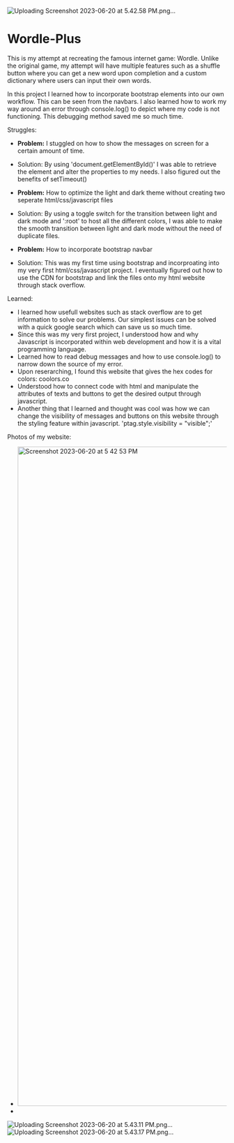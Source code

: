 
![Uploading Screenshot 2023-06-20 at 5.42.58 PM.png…]()
# Wordle-Plus
This is my attempt at recreating the famous internet game: Wordle. Unlike the original game, my attempt will have multiple features such as a shuffle button where you can get a new word upon completion and a custom dictionary where users can input their own words.

In this project I learned how to incorporate bootstrap elements into our own workflow. This can be seen from the navbars. I also learned how to work my way around an error through console.log() to depict where my code is not functioning. This debugging method saved me so much time. 


Struggles:
* **Problem:** I stuggled on how to show the messages on screen for a certain amount of time. 

* Solution: By using 'document.getElementById()' I was able to retrieve the element and alter              the properties to my needs. I also figured out the benefits of setTimeout()
        
* **Problem:** How to optimize the light and dark theme without creating two seperate html/css/javascript files
  
*  Solution: By using a toggle switch for the transition between light and dark mode and ':root'           to host all the different colors, I was able to make the smooth transition between light and            dark mode without the need of duplicate files. 

* **Problem:** How to incorporate bootstrap navbar
  
*  Solution: This was my first time using bootstrap and incorproating into my very first html/css/javascript project. I eventually figured out how to use the CDN for bootstrap and link the files onto my html website through stack overflow.

Learned:
* I learned how usefull websites such as stack overflow are to get information to solve our problems. Our simplest issues can be solved with a quick google search which can save us so much time.
* Since this was my very first project, I understood how and why Javascript is incorporated within web development and how it is a vital programming language.
* Learned how to read debug messages and how to use console.log() to narrow down the source of my error.
* Upon reserarching, I found this website that gives the hex codes for colors: coolors.co
* Understood how to connect code with html and manipulate the attributes of texts and buttons to get the desired output through javascript.
* Another thing that I learned and thought was cool was how we can change the visibility of messages and buttons on this website through the styling feature within javascript. 'ptag.style.visibility = "visible";'

Photos of my website:
* <img width="1512" alt="Screenshot 2023-06-20 at 5 42 53 PM" src="https://github.com/Atharva404/Wordle-Plus/assets/55639424/4ebf0117-696b-45c4-bbf6-6c12c0803232">
* 
![Uploading Screenshot 2023-06-20 at 5.43.11 PM.png…]()
![Uploading Screenshot 2023-06-20 at 5.43.17 PM.png…]()









    
